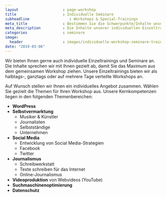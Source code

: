 ```yaml
---
layout                    : page-workshop
title                     : Individuelle Seminare
subheadline                  : Workshops & Spezial-Trainings
meta_title                : Bestimmen Sie die Schwerpunkte/Inhalte unser individuellen Trainings
meta_description          : Die Inhalte unserer individuellen Einzeltrainings in WordPress, SEO oder Social Media bestimmen Sie. Gerne kombinieren und erweitern wir die Einzelthemen.
categories                : seminare
image:
  header                  : images/individuelle-workshop-seminare-trainings.jpg
date: "2019-03-06"
---
```

Wir bieten Ihnen gerne auch individuelle Einzeltrainings und Seminare an. Die Inhalte sprechen wir mit Ihnen gezielt ab, damit Sie das Maximum aus dem gemeinsamen Workshop ziehen. Unsere Einzeltrainings bieten wir als halbtags-, ganztags oder auf mehrere Tage verteilte Workshops an.
<!-- readmore -->

Auf Wunsch stellen wir Ihnen ein individuelles Angebot zusammen. Wählen Sie gezielt die Themen für Ihren Workshop aus. Unsere Kernkompetenzen liegen in den folgenden Themenbereichen:

-   **WordPress**
-   **Selbstvermarktung**
    -   Musiker & Künstler
    -   Journalisten
    -   Selbstständige
    -   Unternehmen
-   **Social Media**
    -   Entwicklung von Social Media-Strategien
    -   Facebook
    -   Twitter
-   **Journalismus**
    -   Schreibwerkstatt
    -   Texte schreiben für das Internet
    -   Online-Journalismus
-   **Videoproduktion** von Webvideos (YouTube)
-   **Suchmaschinenoptimierung**
-   **Datenschutz**

